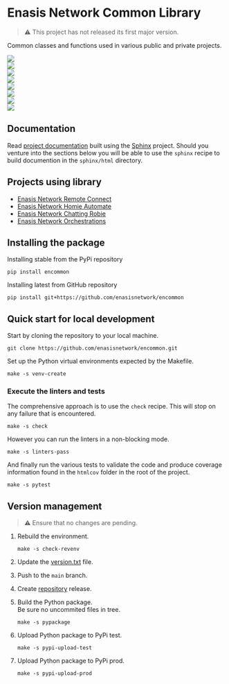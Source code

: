 # Enasis Network Common Library

> :warning: This project has not released its first major version.

Common classes and functions used in various public and private projects.

<a href="https://enasisnetwork.github.io/encommon/validate/flake8.txt"><img src="https://enasisnetwork.github.io/encommon/badges/flake8.png"></a><br>
<a href="https://enasisnetwork.github.io/encommon/validate/pylint.txt"><img src="https://enasisnetwork.github.io/encommon/badges/pylint.png"></a><br>
<a href="https://enasisnetwork.github.io/encommon/validate/mypy.txt"><img src="https://enasisnetwork.github.io/encommon/badges/mypy.png"></a><br>
<a href="https://enasisnetwork.github.io/encommon/validate/yamllint.txt"><img src="https://enasisnetwork.github.io/encommon/badges/yamllint.png"></a><br>
<a href="https://enasisnetwork.github.io/encommon/validate/pytest.txt"><img src="https://enasisnetwork.github.io/encommon/badges/pytest.png"></a><br>
<a href="https://enasisnetwork.github.io/encommon/validate/coverage.txt"><img src="https://enasisnetwork.github.io/encommon/badges/coverage.png"></a><br>
<a href="https://enasisnetwork.github.io/encommon/validate/sphinx.txt"><img src="https://enasisnetwork.github.io/encommon/badges/sphinx.png"></a><br>
<a href="https://pypi.org/project/encommon"><img src="https://enasisnetwork.github.io/encommon/badges/pypi.png"></a><br>

## Documentation
Read [project documentation](https://enasisnetwork.github.io/encommon/sphinx)
built using the [Sphinx](https://www.sphinx-doc.org/) project.
Should you venture into the sections below you will be able to use the
`sphinx` recipe to build documention in the `sphinx/html` directory.

## Projects using library
- [Enasis Network Remote Connect](https://github.com/enasisnetwork/enconnect)
- [Enasis Network Homie Automate](https://github.com/enasisnetwork/enhomie)
- [Enasis Network Chatting Robie](https://github.com/enasisnetwork/enrobie)
- [Enasis Network Orchestrations](https://github.com/enasisnetwork/orchestro)

## Installing the package
Installing stable from the PyPi repository
```
pip install encommon
```
Installing latest from GitHub repository
```
pip install git+https://github.com/enasisnetwork/encommon
```

## Quick start for local development
Start by cloning the repository to your local machine.
```
git clone https://github.com/enasisnetwork/encommon.git
```
Set up the Python virtual environments expected by the Makefile.
```
make -s venv-create
```

### Execute the linters and tests
The comprehensive approach is to use the `check` recipe. This will stop on
any failure that is encountered.
```
make -s check
```
However you can run the linters in a non-blocking mode.
```
make -s linters-pass
```
And finally run the various tests to validate the code and produce coverage
information found in the `htmlcov` folder in the root of the project.
```
make -s pytest
```

## Version management
> :warning: Ensure that no changes are pending.

1. Rebuild the environment.
   ```
   make -s check-revenv
   ```

1. Update the [version.txt](encommon/version.txt) file.

1. Push to the `main` branch.

1. Create [repository](https://github.com/enasisnetwork/encommon) release.

1. Build the Python package.<br>Be sure no uncommited files in tree.
   ```
   make -s pypackage
   ```

1. Upload Python package to PyPi test.
   ```
   make -s pypi-upload-test
   ```

1. Upload Python package to PyPi prod.
   ```
   make -s pypi-upload-prod
   ```
